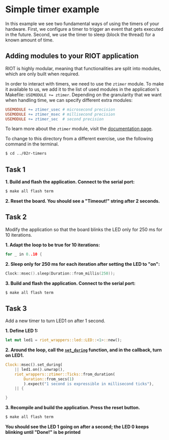 # Simple timer example

In this example we see two fundamental ways of using the timers of your hardware.
First, we configure a timer to trigger an event that gets executed in the future.
Second, we use the timer to sleep (block the thread) for a known amount of time.

## Adding modules to your RIOT application
RIOT is highly modular, meaning that functionalities are split into modules, which
are only built when required.

In order to interact with timers, we need to use the `ztimer` module. To make it
available to us, we add it to the list of used modules in the application's
Makefile: `USEMODULE += ztimer`. Depending on the granularity that we want when
handling time, we can specify different extra modules:

```Makefile
USEMODULE += ztimer_usec # microsecond precision
USEMODULE += ztimer_msec # millisecond precision
USEMODULE += ztimer_sec  # second precision
```

To learn more about the `ztimer` module, visit the [documentation page](https://doc.riot-os.org/group__sys__ztimer.html).

To change to this directory from a different exercise, use the following command in the terminal.

```sh
$ cd ../02r-timers
```

## Task 1
**1. Build and flash the application. Connect to the serial port:**
```sh
$ make all flash term
```

**2. Reset the board. You should see a "Timeout!" string after 2 seconds.**

## Task 2
Modify the application so that the board blinks the LED only for 250 ms for 10 iterations.

**1. Adapt the loop to be true for 10 iterations:**
```C
for _ in 0..10 {
```

**2. Sleep only for 250 ms for each iteration after setting the LED to "on":**
```C
Clock::msec().sleep(Duration::from_millis(250));
```

**3. Build and flash the application. Connect to the serial port:**
```sh
$ make all flash term
```

## Task 3

Add a new timer to turn LED1 on after 1 second.

**1. Define LED 1:**
```rust
let mut led1 = riot_wrappers::led::LED::<1>::new();
```

**2. Around the loop, call the [`set_during`](https://rustdoc.etonomy.org/riot_wrappers/ztimer/struct.Clock.html#method.set_during) function, and in the callback, turn on LED1.**

```rust
Clock::msec().set_during(
    || led1.on().unwrap(),
    riot_wrappers::ztimer::Ticks::from_duration(
        Duration::from_secs(1)
        ).expect("1 second is expressible in millisecond ticks"),
    || {
```

```rust
}
```

**3. Recompile and build the application. Press the reset button.**
```sh
$ make all flash term
```
**You should see the LED 1 going on after a second; the LED 0 keeps blinking until "Done!" is be printed**
